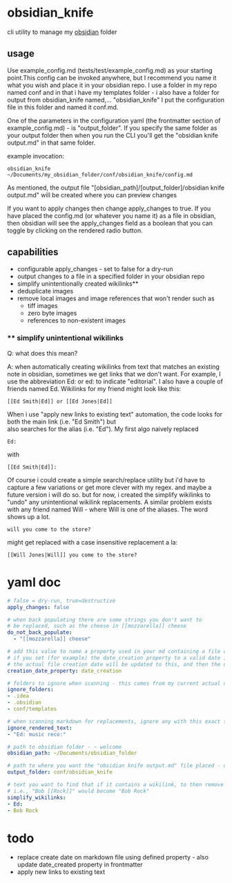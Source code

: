 # obsidian_knife
cli utility to manage my [obsidian](https://obsidian.md) folder

## usage
Use example_config.md (tests/test/example_config.md) as your starting point.This config can be invoked anywhere, but I recommend you name it what you wish and
place it in your obsidian repo. I use a folder in my repo named conf and in that i have my templates folder - i also have a folder for output from obsidian_knife named,... "obsidian_knife"
I put the configuration file in this folder and named it conf.md.  

One of the parameters in the configuration yaml (the frontmatter section of example_config.md) - is "output_folder". If you specify the same folder as your output folder then when you run the CLI
you'll get the "obsidian knife output.md" in that same folder. 

example invocation:

```
obsidian_knife ~/Documents/my_obsidian_folder/conf/obsidian_knife/config.md
```

As mentioned, the output file "[obsidian_path]/[output_folder]/obsidian knife output.md" will be created where you can preview changes 

If you want to apply changes then change apply_changes to true. If you have placed the config.md (or whatever you name it) as a file in obsidian,
then obsidian will see the apply_changes field as a boolean that you can toggle by clicking on the rendered radio button.

## capabilities
- configurable apply_changes - set to false for a dry-run
- output changes to a file in a specified folder in your obsidian repo
- simplify unintentionally created wikilinks**
- deduplicate images 
- remove local images and image references that won't render such as
    - tiff images
    - zero byte images
    - references to non-existent images

### ** simplify unintentional wikilinks
Q: what does this mean?

A: when automatically creating wikilinks from text that matches an existing note in obsidian, sometimes we get links that we don't want.
For example, I use the abbreviation Ed: or ed: to indicate "editorial". I also have a couple of friends named Ed.  Wikilinks for my friend might look like this:

```
[[Ed Smith|Ed]] or [[Ed Jones|Ed]] 
```

When i use "apply new links to existing text" automation, the code looks for both the main link (i.e. "Ed Smith") but  
also searches for the alias (i.e. "Ed"). My first algo naively replaced 
```
Ed:
``` 
with
```
[[Ed Smith|Ed]]:
```

Of course i could create a simple search/replace utility but i'd have to capture a few variations or get more clever with my regex. and maybe a future version i will do so. 
but for now, i created the simplify wikilinks to "undo" any unintentional wikilink replacements. A similar problem exists with any friend 
named Will - where Will is one of the aliases. The word shows up a lot.

```
will you come to the store?
``` 

might get replaced with a case insensitive replacement a la:

```
[[Will Jones|Will]] you come to the store?
```

# yaml doc
```yaml
# false = dry-run, true=destructive 
apply_changes: false

# when back populating there are some strings you don't want to 
# be replaced, such as the cheese in [[mozzarella]] cheese
do_not_back_populate: 
  - "[[mozzarella]] cheese"

# add this value to name a property used in your md containing a file creation date you want to set
# if you set (for example) the date_creation property to a valid date in "[[yyyy-mm-dd]]" format then 
# the actual file creation date will be updated to this, and then the date_creation property will be removed from the md
creation_date_property: date_creation

# folders to ignore when scanning - this comes from my current actual configuration
ignore_folders:
- .idea
- .obsidian
- conf/templates

# when scanning markdown for replacements, ignore any with this exact text
ignore_rendered_text:
- "Ed: music reco:"

# path to obsidian folder - ~ welcome
obsidian_path: ~/Documents/obsidian_folder

# path to where you want the "obsidian knife output.md" file placed - defaults to "obsidian_knife"
output_folder: conf/obsidian_knife

# text you want to find that if it contains a wikilink, to then remove the wikilink from it
# i.e., "Bob [[Rock]]" would become "Bob Rock"
simplify_wikilinks:
- Ed:
- Bob Rock
```
# todo
- replace create date on markdown file using defined property - also update date_created property in frontmatter
- apply new links to existing text  
